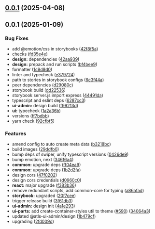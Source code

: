 

## [0.0.1](https://github.com/atls/hyperion/compare/@atls-ui-admin/design@0.0.1...@atls-ui-admin/design@0.0.1) (2025-04-08)






## 0.0.1 (2025-01-09)


### Bug Fixes


* add @emotion/css in storybooks ([42f8f5a](https://github.com/atls/hyperion/commit/42f8f5a1ae5474203287ba6700376c669d4dd333))
* checks ([fd35e4e](https://github.com/atls/hyperion/commit/fd35e4e5ee760fed44fc51d0dfc1d3fffaa27a9c))
* **design:** dependencies ([42aa939](https://github.com/atls/hyperion/commit/42aa939cbaa6c5924181bd34e639f026320fdb4e))
* **design:** prepack and run scripts ([bf4bee9](https://github.com/atls/hyperion/commit/bf4bee912a8cbd78c0b532d9f7504a75bef2a473))
* formatter ([1c9d8d0](https://github.com/atls/hyperion/commit/1c9d8d0b86f101059f77da921ee24199764872b8))
* linter and typecheck ([e379724](https://github.com/atls/hyperion/commit/e379724b7dbf3c8cba2b0b94647239b0b37c5fb8))
* path to stories in storybook configs ([6c3f44a](https://github.com/atls/hyperion/commit/6c3f44a310df58208eb30b16b0cd15b56201541b))
* peer dependencies ([d29080c](https://github.com/atls/hyperion/commit/d29080cb0950b04e65ab7755571e350d3450b4dd))
* storybook build ([dd22536](https://github.com/atls/hyperion/commit/dd22536d1e17c56fc8a3e661f5ddc73c288ac18d))
* storybook server.js import express ([44491da](https://github.com/atls/hyperion/commit/44491da232b935a45bd3594570fe851a8e9c906d))
* typescript and eslint deps ([6287cc3](https://github.com/atls/hyperion/commit/6287cc31ba27cc3cf736c38c851021e21aec6659))
* **ui-admin:** design build ([f99213d](https://github.com/atls/hyperion/commit/f99213d6d3fcc7a57c86f89632e3bbcae5053a0b))
* **ui:** typecheck ([1a2a36b](https://github.com/atls/hyperion/commit/1a2a36b8baeececd0b929dcdb94da3d38ae8ad1e))
* versions ([ff7bdbb](https://github.com/atls/hyperion/commit/ff7bdbb281c9f6e732b06461a0c633c8cc010e46))
* yarn check ([92cfbf5](https://github.com/atls/hyperion/commit/92cfbf59a0ff41d018182b33e3c47d3c28e5a407))

### Features


* amend config to auto create meta data ([b3218bc](https://github.com/atls/hyperion/commit/b3218bc9c0a016c2ac6a7108d8f91e7b0d68eee6))
* build images ([29ddfb0](https://github.com/atls/hyperion/commit/29ddfb0f3076a9494db44b491766083f4e7f3ebf))
* bump deps of swiper, unify typescript versions ([0426de9](https://github.com/atls/hyperion/commit/0426de9e4932495b3fc8c3caef4084af452a1342))
* bump emotion, next ([346f6a4](https://github.com/atls/hyperion/commit/346f6a43978912f3be4b09031933ab2a572907b2))
* **common:** upgrade deps ([ff04ea9](https://github.com/atls/hyperion/commit/ff04ea97e10efa26d27a27c37337e5afc62e47bb))
* **common:** upgrade deps ([1b2d2fa](https://github.com/atls/hyperion/commit/1b2d2fac134ec0c834b9410dcf783d2a80278691))
* design cors ([47f0202](https://github.com/atls/hyperion/commit/47f0202967872e0e3c7dfeb1d6f76c6d29ec8fdc))
* design cors credentials ([d0960c0](https://github.com/atls/hyperion/commit/d0960c0718dbbffe34b1cc6e84cec40f349e555b))
* **react:** major upgrade ([f383b36](https://github.com/atls/hyperion/commit/f383b36618f9daa1b137b394de7a55a03bec25b4))
* remove redundant scripts, add common-core for typing ([a86afad](https://github.com/atls/hyperion/commit/a86afada79aabd598bfbeadb0edc41578a13b327))
* **storybook:** upgraded ([20f7cee](https://github.com/atls/hyperion/commit/20f7ceeef213d67d762b33ac0fc3447ffcb8b4d6))
* trigger release build ([3f61db3](https://github.com/atls/hyperion/commit/3f61db343c09eb0621b24e15ea5f8c96ef1055b5))
* **ui-admin:** design init ([4a1e293](https://github.com/atls/hyperion/commit/4a1e293d261c011af6345af8ef9ae609b2f37c7d))
* **ui-parts:** add create-container-styles util to theme ([#590](https://github.com/atls/hyperion/issues/590)) ([34064a3](https://github.com/atls/hyperion/commit/34064a384192b781fd6d667857f568d4f42228a4))
* updated @atls-ui-admin/design ([1b479cf](https://github.com/atls/hyperion/commit/1b479cfa78d73f2672d1f35a96427737cbaf5f9f))
* upgrading ([2fd009d](https://github.com/atls/hyperion/commit/2fd009d9b9fcf0440e865f48ad8571adda170de6))


